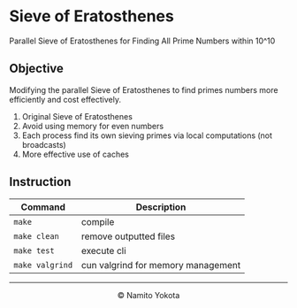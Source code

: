 # Sieve of Eratosthenes
Parallel Sieve of Eratosthenes for Finding All Prime Numbers within 10^10

## Objective
Modifying the parallel Sieve of Eratosthenes to find primes numbers more efficiently and cost effectively.
1. Original Sieve of Eratosthenes
2. Avoid using memory for even numbers
3. Each process find its own sieving primes via local computations (not broadcasts)
4. More effective use of caches

## Instruction
| **Command**                        | **Description**                      |
|------------------------------------|--------------------------------------|
| `make`                             | compile                              |
| `make clean`                       | remove outputted files               |
| `make test`                        | execute cli                          |
| `make valgrind`                    | cun valgrind for memory management   |

<hr>
<p align="center">&copy; Namito Yokota</p>
